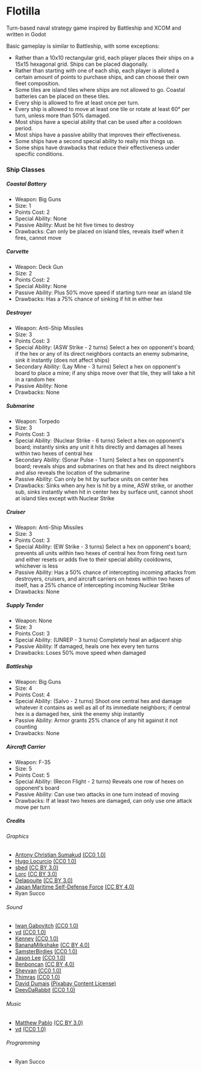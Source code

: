 # Flotilla
Turn-based naval strategy game inspired by Battleship and XCOM and written in Godot

Basic gameplay is similar to Battleship, with some exceptions:
- Rather than a 10x10 rectangular grid, each player places their ships on a 15x15 hexagonal grid. Ships can be placed diagonally.
- Rather than starting with one of each ship, each player is alloted a certain amount of points to purchase ships, and can choose their own fleet composition.
- Some tiles are island tiles where ships are not allowed to go. Coastal batteries can be placed on these tiles.
- Every ship is allowed to fire at least once per turn.
- Every ship is allowed to move at least one tile or rotate at least 60° per turn, unless more than 50% damaged.
- Most ships have a special ability that can be used after a cooldown period.
- Most ships have a passive ability that improves their effectiveness.
- Some ships have a second special ability to really mix things up.
- Some ships have drawbacks that reduce their effectiveness under specific conditions.

### Ship Classes
##### Coastal Battery
- Weapon: Big Guns
- Size: 1
- Points Cost: 2
- Special Ability: None
- Passive Ability: Must be hit five times to destroy
- Drawbacks: Can only be placed on island tiles, reveals itself when it fires, cannot move

##### Corvette
- Weapon: Deck Gun
- Size: 2
- Points Cost: 2
- Special Ability: None
- Passive Ability: Plus 50% move speed if starting turn near an island tile
- Drawbacks: Has a 75% chance of sinking if hit in either hex

##### Destroyer
- Weapon: Anti-Ship Missiles
- Size: 3
- Points Cost: 3
- Special Ability: (ASW Strike - 2 turns) Select a hex on opponent's board; if the hex or any of its direct neighbors contacts an enemy submarine, sink it instantly (does not affect ships)
- Secondary Ability: (Lay Mine - 3 turns) Select a hex on opponent's board to place a mine; if any ships move over that tile, they will take a hit in a random hex
- Passive Ability: None
- Drawbacks: None

##### Submarine
- Weapon: Torpedo
- Size: 3
- Points Cost: 3
- Special Ability: (Nuclear Strike - 6 turns) Select a hex on opponent's board; instantly sinks any unit it hits directly and damages all hexes within two hexes of central hex
- Secondary Ability: (Sonar Pulse - 1 turn) Select a hex on opponent's board; reveals ships and submarines on that hex and its direct neighbors and also reveals the location of the submarine
- Passive Ability: Can only be hit by surface units on center hex
- Drawbacks: Sinks when any hex is hit by a mine, ASW strike, or another sub, sinks instantly when hit in center hex by surface unit, cannot shoot at island tiles except with Nuclear Strike

##### Cruiser
- Weapon: Anti-Ship Missiles
- Size: 3
- Points Cost: 3
- Special Ability: (EW Strike - 3 turns) Select a hex on opponent's board; prevents all units within two hexes of central hex from firing next turn and either resets or adds five to their special ability cooldowns, whichever is less
- Passive Ability: Has a 50% chance of intercepting incoming attacks from destroyers, cruisers, and aircraft carriers on hexes within two hexes of itself, has a 25% chance of intercepting incoming Nuclear Strike
- Drawbacks: None

##### Supply Tender
- Weapon: None
- Size: 3
- Points Cost: 3
- Special Ability: (UNREP - 3 turns) Completely heal an adjacent ship
- Passive Ability: If damaged, heals one hex every ten turns
- Drawbacks: Loses 50% move speed when damaged

##### Battleship
- Weapon: Big Guns
- Size: 4
- Points Cost: 4
- Special Ability: (Salvo - 2 turns) Shoot one central hex and damage whatever it contains as well as all of its immediate neighbors; if central hex is a damaged hex, sink the enemy ship instantly
- Passive Ability: Armor grants 25% chance of any hit against it not counting
- Drawbacks: None

##### Aircraft Carrier
- Weapon: F-35
- Size: 5
- Points Cost: 5
- Special Ability: (Recon Flight - 2 turns) Reveals one row of hexes on opponent's board
- Passive Ability: Can use two attacks in one turn instead of moving
- Drawbacks: If at least two hexes are damaged, can only use one attack move per turn

##### Credits

###### Graphics
- [Antony Christian Sumakud](https://opengameart.org/content/sea-warfare-set-ships-and-more) [(CC0 1.0)](https://creativecommons.org/publicdomain/zero/1.0/)
- [Hugo Locurcio](https://github.com/Calinou/kenney-particle-pack) [(CC0 1.0)](https://creativecommons.org/publicdomain/zero/1.0/)
- [sbed](https://opengameart.org/content/95-game-icons) [(CC BY 3.0)](https://creativecommons.org/licenses/by/3.0/deed.en)
- [Lorc](https://lorcblog.blogspot.com/) [(CC BY 3.0)](https://creativecommons.org/licenses/by/3.0/deed.en)
- [Delapouite](https://delapouite.com/) [(CC BY 3.0)](https://creativecommons.org/licenses/by/3.0/deed.en)
- [Japan Maritime Self-Defense Force](https://www.mod.go.jp/msdf/) [(CC BY 4.0)](https://creativecommons.org/licenses/by/4.0/deed.en)
- Ryan Succo

###### Sound
- [Iwan Gabovitch](https://opengameart.org/content/tiny-naval-battle-sounds-set) [(CC0 1.0)](https://creativecommons.org/publicdomain/zero/1.0/)
- [yd](https://opengameart.org/content/war-on-water-sndfx) [(CC0 1.0)](https://creativecommons.org/publicdomain/zero/1.0/)
- [Kenney](https://www.kenney.nl/) [(CC0 1.0)](https://creativecommons.org/publicdomain/zero/1.0/)
- [BananaMilkshake](https://freesound.org/s/632703/) [(CC BY 4.0)](https://creativecommons.org/licenses/by/4.0/deed.en)
- [SamsterBirdies](https://www.samsterbirdies.com/) [(CC0 1.0)](https://creativecommons.org/publicdomain/zero/1.0/)
- [Jason Lee](https://freesound.org/people/jasonlee3071/sounds/624588/) [(CC0 1.0)](https://creativecommons.org/publicdomain/zero/1.0/)
- [Benboncan](https://freesound.org/people/Benboncan/sounds/61304/?) [(CC BY 4.0)](https://creativecommons.org/licenses/by/4.0/deed.en)
- [Sheyvan](https://freesound.org/people/Sheyvan/packs/26842/) [(CC0 1.0)](https://creativecommons.org/publicdomain/zero/1.0/)
- [Thimras](https://opengameart.org/content/ship-sinking) [(CC0 1.0)](https://creativecommons.org/publicdomain/zero/1.0/)
- [David Dumais](https://pixabay.com/sound-effects/large-underwater-explosion-190270/) [(Pixabay Content License)](https://pixabay.com/service/license-summary/)
- [DeevDaRabbit](https://freesound.org/people/DeevDaRabbit/sounds/636717/) [(CC0 1.0)](https://creativecommons.org/publicdomain/zero/1.0/)

###### Music
- [Matthew Pablo](https://opengameart.org/content/blackmoor-tides-epic-pirate-battle-theme) [(CC BY 3.0)](https://creativecommons.org/licenses/by/3.0/deed.en)
- [yd](https://opengameart.org/content/enemy-ship-approaching) [(CC0 1.0)](https://creativecommons.org/publicdomain/zero/1.0/)

###### Programming
- Ryan Succo
